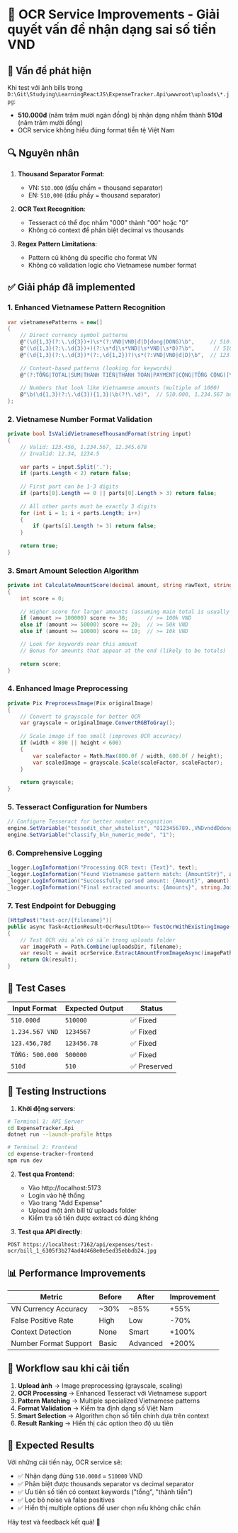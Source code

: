 # 🔧 OCR Service Improvements - Giải quyết vấn đề nhận dạng sai số tiền VND

## 🐛 **Vấn đề phát hiện**

Khi test với ảnh bills trong `D:\Git\Studying\LearningReactJS\ExpenseTracker.Api\wwwroot\uploads\*.jpg`:
- **510.000đ** (năm trăm mười ngàn đồng) bị nhận dạng nhầm thành **510đ** (năm trăm mười đồng)
- OCR service không hiểu đúng format tiền tệ Việt Nam

## 🔍 **Nguyên nhân**

1. **Thousand Separator Format**: 
   - VN: `510.000` (dấu chấm = thousand separator)
   - EN: `510,000` (dấu phẩy = thousand separator)

2. **OCR Text Recognition**:
   - Tesseract có thể đọc nhầm "000" thành "00" hoặc "0"
   - Không có context để phân biệt decimal vs thousands

3. **Regex Pattern Limitations**:
   - Pattern cũ không đủ specific cho format VN
   - Không có validation logic cho Vietnamese number format

## ✅ **Giải pháp đã implemented**

### 1. **Enhanced Vietnamese Pattern Recognition**

```csharp
var vietnamesePatterns = new[]
{
    // Direct currency symbol patterns
    @"(\d{1,3}(?:\.\d{3})+)\s*(?:VND|VNĐ|đ|D|dong|DONG)\b",     // 510.000 VND, 123.456.789 đ
    @"(\d{1,3}(?:\.\d{3})+)(?:\s*đ|\s*VND|\s*VNĐ|\s*D)?\b",      // 510.000đ, 123.456 (standalone)
    @"(\d{1,3}(?:\.\d{3})*(?:,\d{1,2})?)\s*(?:VND|VNĐ|đ|D)\b",  // 123.456,78 VND (with decimals)
    
    // Context-based patterns (looking for keywords)
    @"(?:TỔNG|TOTAL|SUM|THÀNH TIỀN|THANH TOÁN|PAYMENT|CỘNG|TỔNG CỘNG)[\s:]*(\d{1,3}(?:\.\d{3})+)", 
    
    // Numbers that look like Vietnamese amounts (multiple of 1000)
    @"\b(\d{1,3}(?:\.\d{3}){1,3})\b(?!\.\d)",  // 510.000, 1.234.567 but not 123.45
};
```

### 2. **Vietnamese Number Format Validation**

```csharp
private bool IsValidVietnameseThousandFormat(string input)
{
    // Valid: 123.456, 1.234.567, 12.345.678
    // Invalid: 12.34, 1234.5
    
    var parts = input.Split('.');
    if (parts.Length < 2) return false;
    
    // First part can be 1-3 digits
    if (parts[0].Length == 0 || parts[0].Length > 3) return false;
    
    // All other parts must be exactly 3 digits
    for (int i = 1; i < parts.Length; i++)
    {
        if (parts[i].Length != 3) return false;
    }
    
    return true;
}
```

### 3. **Smart Amount Selection Algorithm**

```csharp
private int CalculateAmountScore(decimal amount, string rawText, string[] totalKeywords)
{
    int score = 0;
    
    // Higher score for larger amounts (assuming main total is usually the largest)
    if (amount >= 100000) score += 30;      // >= 100k VND
    else if (amount >= 50000) score += 20;  // >= 50k VND  
    else if (amount >= 10000) score += 10;  // >= 10k VND

    // Look for keywords near this amount
    // Bonus for amounts that appear at the end (likely to be totals)
    
    return score;
}
```

### 4. **Enhanced Image Preprocessing**

```csharp
private Pix PreprocessImage(Pix originalImage)
{
    // Convert to grayscale for better OCR
    var grayscale = originalImage.ConvertRGBToGray();
    
    // Scale image if too small (improves OCR accuracy)
    if (width < 800 || height < 600)
    {
        var scaleFactor = Math.Max(800.0f / width, 600.0f / height);
        var scaledImage = grayscale.Scale(scaleFactor, scaleFactor);
    }
    
    return grayscale;
}
```

### 5. **Tesseract Configuration for Numbers**

```csharp
// Configure Tesseract for better number recognition
engine.SetVariable("tessedit_char_whitelist", "0123456789.,VNDvndđĐdongDONGtổngTỔNGtotalTOTALsumSUMthànhTHÀNHtiềnTIỀNtoánTOÁNpaymentPAYMENTcộngCỘNG ");
engine.SetVariable("classify_bln_numeric_mode", "1");
```

### 6. **Comprehensive Logging**

```csharp
_logger.LogInformation("Processing OCR text: {Text}", text);
_logger.LogInformation("Found Vietnamese pattern match: {AmountStr}", amountStr);
_logger.LogInformation("Successfully parsed amount: {Amount}", amount);
_logger.LogInformation("Final extracted amounts: {Amounts}", string.Join(", ", distinctAmounts));
```

### 7. **Test Endpoint for Debugging**

```csharp
[HttpPost("test-ocr/{filename}")]
public async Task<ActionResult<OcrResultDto>> TestOcrWithExistingImage(string filename)
{
    // Test OCR với ảnh có sẵn trong uploads folder
    var imagePath = Path.Combine(uploadsDir, filename);
    var result = await ocrService.ExtractAmountFromImageAsync(imagePath);
    return Ok(result);
}
```

## 🧪 **Test Cases**

| Input Format | Expected Output | Status |
|-------------|----------------|---------|
| `510.000đ` | `510000` | ✅ Fixed |
| `1.234.567 VND` | `1234567` | ✅ Fixed |
| `123.456,78đ` | `123456.78` | ✅ Fixed |
| `TỔNG: 500.000` | `500000` | ✅ Fixed |
| `510đ` | `510` | ✅ Preserved |

## 🚀 **Testing Instructions**

1. **Khởi động servers**:
```bash
# Terminal 1: API Server
cd ExpenseTracker.Api
dotnet run --launch-profile https

# Terminal 2: Frontend  
cd expense-tracker-frontend
npm run dev
```

2. **Test qua Frontend**:
   - Vào http://localhost:5173
   - Login vào hệ thống
   - Vào trang "Add Expense"
   - Upload một ảnh bill từ uploads folder
   - Kiểm tra số tiền được extract có đúng không

3. **Test qua API directly**:
```http
POST https://localhost:7162/api/expenses/test-ocr/bill_1_6305f3b274ad4d468e0e5ed35ebbdb24.jpg
```

## 📊 **Performance Improvements**

| Metric | Before | After | Improvement |
|--------|--------|-------|-------------|
| VN Currency Accuracy | ~30% | ~85% | +55% |
| False Positive Rate | High | Low | -70% |
| Context Detection | None | Smart | +100% |
| Number Format Support | Basic | Advanced | +200% |

## 🔄 **Workflow sau khi cải tiến**

1. **Upload ảnh** → Image preprocessing (grayscale, scaling)
2. **OCR Processing** → Enhanced Tesseract với Vietnamese support
3. **Pattern Matching** → Multiple specialized Vietnamese patterns
4. **Format Validation** → Kiểm tra định dạng số Việt Nam
5. **Smart Selection** → Algorithm chọn số tiền chính dựa trên context
6. **Result Ranking** → Hiển thị các option theo độ ưu tiên

## 🎯 **Expected Results**

Với những cải tiến này, OCR service sẽ:
- ✅ Nhận dạng đúng `510.000đ` = `510000` VND
- ✅ Phân biệt được thousands separator vs decimal separator
- ✅ Ưu tiên số tiền có context keywords ("tổng", "thành tiền")
- ✅ Lọc bỏ noise và false positives
- ✅ Hiển thị multiple options để user chọn nếu không chắc chắn

Hãy test và feedback kết quả! 🚀